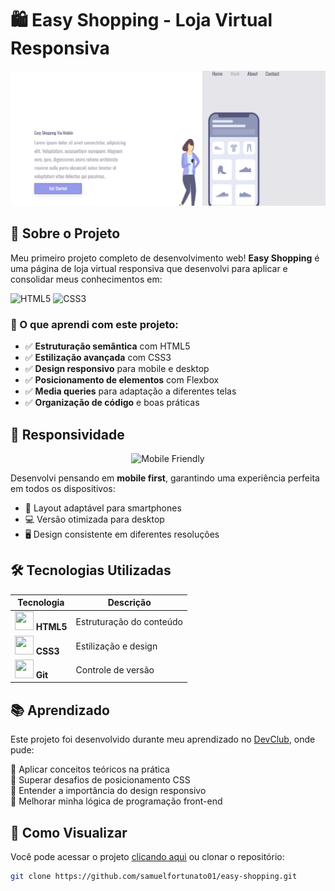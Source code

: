 # 🛍️ Easy Shopping - Loja Virtual Responsiva

<div align="center">
  <img src="https://github.com/samuelfortunato01/easy-shopping/blob/main/desktop.png?raw=true" alt="Demonstração do projeto" width="600"/>
</div>

## 🌟 Sobre o Projeto

Meu primeiro projeto completo de desenvolvimento web! **Easy Shopping** é uma página de loja virtual responsiva que desenvolvi para aplicar e consolidar meus conhecimentos em:

<img src="https://img.shields.io/badge/HTML5-E34F26?style=for-the-badge&logo=html5&logoColor=white" alt="HTML5" /> <img src="https://img.shields.io/badge/CSS3-1572B6?style=for-the-badge&logo=css3&logoColor=white" alt="CSS3" />

### 🎯 O que aprendi com este projeto:
- ✅ **Estruturação semântica** com HTML5
- ✅ **Estilização avançada** com CSS3
- ✅ **Design responsivo** para mobile e desktop
- ✅ **Posicionamento de elementos** com Flexbox
- ✅ **Media queries** para adaptação a diferentes telas
- ✅ **Organização de código** e boas práticas

## 📱 Responsividade

<div align="center">
  <img src="https://img.shields.io/badge/Mobile_Friendly-4285F4?style=for-the-badge&logo=google&logoColor=white" alt="Mobile Friendly" />
</div>

Desenvolvi pensando em **mobile first**, garantindo uma experiência perfeita em todos os dispositivos:

- 📱 Layout adaptável para smartphones
- 💻 Versão otimizada para desktop
- 🖥️ Design consistente em diferentes resoluções

## 🛠️ Tecnologias Utilizadas

| Tecnologia | Descrição |
|------------|-----------|
| <img src="https://cdn.jsdelivr.net/gh/devicons/devicon/icons/html5/html5-original.svg" width="30" height="30"/> **HTML5** | Estruturação do conteúdo |
| <img src="https://cdn.jsdelivr.net/gh/devicons/devicon/icons/css3/css3-original.svg" width="30" height="30"/> **CSS3** | Estilização e design |
| <img src="https://cdn.jsdelivr.net/gh/devicons/devicon/icons/git/git-original.svg" width="30" height="30"/> **Git** | Controle de versão |

## 📚 Aprendizado

Este projeto foi desenvolvido durante meu aprendizado no <a href="https://rodolfomori.com.br/devclub" target="_blank">DevClub</a>, onde pude:

🔹 Aplicar conceitos teóricos na prática  
🔹 Superar desafios de posicionamento CSS  
🔹 Entender a importância do design responsivo  
🔹 Melhorar minha lógica de programação front-end  

## 🔗 Como Visualizar

Você pode acessar o projeto [clicando aqui](https://samuelfortunato01.github.io/easy-shopping/) ou clonar o repositório:

```bash
git clone https://github.com/samuelfortunato01/easy-shopping.git
